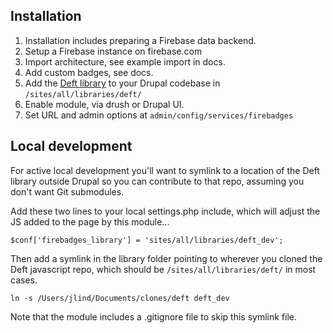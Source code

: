 
## Installation

1. Installation includes preparing a Firebase data backend.
  1. Setup a Firebase instance on firebase.com
  1. Import architecture, see example import in docs.
  1. Add custom badges, see docs.
1. Add the [Deft library](https://github.com/tableau-mkt/deft) to your Drupal codebase in `/sites/all/libraries/deft/`
1. Enable module, via drush or Drupal UI.
1. Set URL and admin options at `admin/config/services/firebadges`


## Local development

For active local development you'll want to symlink to a location of the Deft library outside Drupal so you can contribute to that repo, assuming you don't want Git submodules.

Add these two lines to your local settings.php include, which will adjust the JS added to the page by this module...

```
$conf['firebadges_library'] = 'sites/all/libraries/deft_dev';
```

Then add a symlink in the library folder pointing to wherever you cloned the Deft javascript repo, which should be `/sites/all/libraries/deft/` in most cases.

```
ln -s /Users/jlind/Documents/clones/deft deft_dev
```

Note that the module includes a .gitignore file to skip this symlink file.
